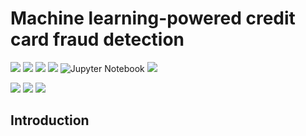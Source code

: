 
# Machine learning-powered credit card fraud detection

[![](https://img.shields.io/badge/Python-00b48a?style=for-the-badge&logo=python&logoColor=blue)](https://www.python.org) 
[![](https://img.shields.io/badge/SciPy-654FF0?style=for-the-badge&logo=SciPy&logoColor=white)](https://www.scipy.org)
[![](https://img.shields.io/badge/Numpy-777BB4?style=for-the-badge&logo=numpy&logoColor=white)](https://numpy.org) 
[![](https://img.shields.io/badge/Pandas-2C2D72?style=for-the-badge&logo=pandas&logoColor=white)](https://pandas.pydata.org)
![Jupyter Notebook](https://img.shields.io/badge/jupyter-%23FA0F00.svg?style=for-the-badge&logo=jupyter&logoColor=orange)
[![](https://img.shields.io/badge/Anaconda-342B029.svg?&style=for-the-badge&logo=anaconda&logoColor=white)](https://www.anaconda.com)

[![](https://img.shields.io/badge/Model-Logistic_Regression-blue?style=for-the-badge&logo=python&logoColor=blue)](https://scikit-learn.org/stable/modules/generated/sklearn.linear_model.LogisticRegression.html) 
[![](https://img.shields.io/badge/Model-SVM-blue?style=for-the-badge&logo=python&logoColor=blue)](https://scikit-learn.org/stable/modules/svm.html) 
[![](https://img.shields.io/badge/Model-Ensemble-blue?style=for-the-badge&logo=python&logoColor=blue)](https://scikit-learn.org/stable/modules/ensemble.html) 



## Introduction

